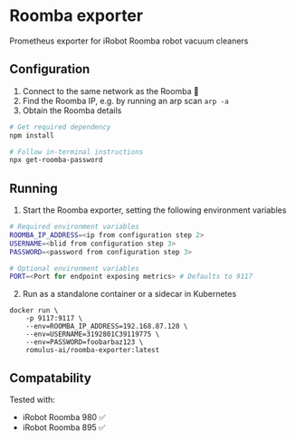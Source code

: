# Roomba exporter

Prometheus exporter for iRobot Roomba robot vacuum cleaners

## Configuration

1. Connect to the same network as the Roomba 📶
2. Find the Roomba IP, e.g. by running an arp scan `arp -a`
3. Obtain the Roomba details
```bash
# Get required dependency
npm install

# Follow in-terminal instructions
npx get-roomba-password
```

## Running

1. Start the Roomba exporter, setting the following environment variables
````bash
# Required environment variables
ROOMBA_IP_ADDRESS=<ip from configuration step 2>
USERNAME=<blid from configuration step 3>
PASSWORD=<password from configuration step 3>

# Optional environment variables
PORT=<Port for endpoint exposing metrics> # Defaults to 9117
````

2. Run as a standalone container or a sidecar in Kubernetes
```
docker run \
    -p 9117:9117 \
    --env=ROOMBA_IP_ADDRESS=192.168.87.120 \
    --env=USERNAME=3192801C39119775 \
    --env=PASSWORD=foobarbaz123 \
    romulus-ai/roomba-exporter:latest
```

## Compatability

Tested with:
- iRobot Roomba 980 ✅
- iRobot Roomba 895 ✅
